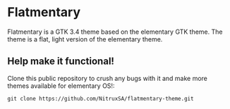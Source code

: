 Flatmentary
===========

Flatmentary is a GTK 3.4 theme based on the elementary GTK theme. The theme is a flat, light version of the elementary theme.

Help make it functional!
-------------

Clone this public repository to crush any bugs with it and make more themes available for elementary OS!:

`git clone https://github.com/NitruxSA/flatmentary-theme.git`


